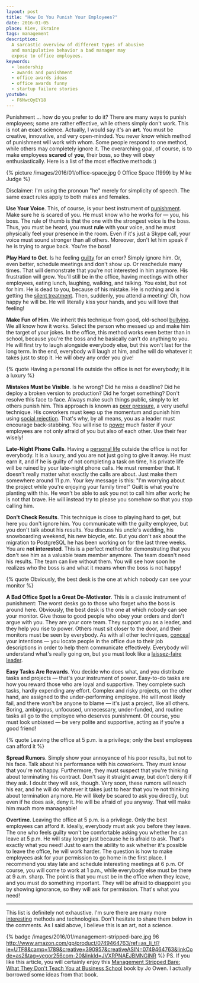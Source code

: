 ```yaml
---
layout: post
title: "How Do You Punish Your Employees?"
date: 2016-01-05
place: Kiev, Ukraine
tags: management
description:
  A sarcastic overview of different types of abusive
  and manipulative behavior a bad manager may
  expose to office employees.
keywords:
  - leadership
  - awards and punishment
  - office awards ideas
  - office awards funny
  - startup failure stories
youtube:
  - F6NwcQyEY18
---
```


Punishment ... how do you prefer to do it? There are many ways to punish
employees; some are rather effective, while others simply don't work. This is
not an exact science. Actually, I would say it's an **art**. You must be creative,
innovative, and very open-minded. You never know which method of
punishment will work with whom. Some people respond to one method,
while others may completely ignore it. The overarching goal, of course, is
to make employees **scared** of **you**, their boss, so they will obey enthusiastically.
Here is a list of the most effective methods :)

<!--more-->

{% picture /images/2016/01/office-space.jpg 0 Office Space (1999) by Mike Judge %}

Disclaimer: I'm using the pronoun "he" merely for simplicity of speech. The
same exact rules apply to both males and females.

**Use Your Voice**.
This, of course, is your best instrument of
[punishment](https://en.wikipedia.org/wiki/Punishment). Make sure he is scared
of you. He must know who he works for &mdash; you, his boss. The rule
of thumb is that the one with the strongest voice is the boss. Thus, you
must be heard, you must **rule** with your voice, and he must physically
feel your presence in the room. Even if it's just a Skype call,
your voice must sound stronger than all others.
Moreover, don't let him speak if he is trying to argue back.
You're the boss!

**Play Hard to Get**.
Is he feeling [guilty](https://en.wikipedia.org/wiki/Guilt_%28emotion%29) for
an error? Simply ignore him. Or, even better, schedule
meetings and don't show up. Or reschedule many times. That will demonstrate
that you're not interested in him anymore. His frustration
will grow. You'll still be in the office, having meetings with other employees,
eating lunch, laughing, walking, and talking. You exist, but not for him.
He is dead to you, because of his mistake. He is nothing and is getting
the [silent treatment](https://en.wikipedia.org/wiki/Silent_treatment).
Then, suddenly, you attend a meeting! Oh, how happy he will be.
He will literally kiss your hands, and you will love that feeling!

**Make Fun of Him**.
We inherit this technique from good, old-school
[bullying](https://en.wikipedia.org/wiki/Bullying). We all know how it
works. Select the person who messed up and make him the target of your jokes.
In the office, this method works even better than in school, because
you're the boss and he basically can't do anything to you. He will first try
to laugh alongside everybody else, but this won't last for the long term. In the
end, everybody will laugh at him, and he will do whatever it takes just to stop it.
He will obey any order you give!

{% quote Having a personal life outside the office is not for everybody; it is a luxury %}

**Mistakes Must be Visible**.
Is he wrong? Did he miss a deadline? Did he deploy a broken version to production?
Did he forget something? Don't resolve this face to face. Always make such things
public, simply to let others punish him. This approach is known as
[peer pressure](https://en.wikipedia.org/wiki/Peer_pressure), a very
useful technique. His coworkers must keep up the momentum and punish
him using [social rejection](https://en.wikipedia.org/wiki/Social_rejection).
That's why, by all means, you as a leader must encourage back-stabbing.
You will rise to
[power](https://en.wikipedia.org/wiki/Power_and_control_in_abusive_relationships)
much faster if your employees are not only afraid of
you but also of each other. Use their fear wisely!

**Late-Night Phone Calls**.
Having a [personal life](https://en.wikipedia.org/wiki/Personal_life)
outside the office is not for everybody. It is a luxury, and
you are not just going to give it away. He must earn it, and if he is guilty of
not completing a task on time, his private life will be ruined by your
late-night phone calls. He must remember that. It doesn't really matter
what exactly the calls are about. Just make them somewhere around 11 p.m.
Your key message is this: "I'm worrying about the project while you're
enjoying your family time!" Guilt is what you're planting with this.
He won't be able to ask you not to call him after work; he is not that brave.
He will instead try to please you somehow so that you stop calling him.

**Don't Check Results**.
This technique is close to playing hard to get, but here you don't ignore him.
You communicate with the guilty employee, but you don't talk about his
results. You discuss his uncle's wedding, his snowboarding weekend, his
new bicycle, etc. But you don't ask about the migration to PostgreSQL he
has been working on for the last three weeks. You are **not interested**. This is
a perfect method for demonstrating that you don't see him as a valuable
team member anymore. The team doesn't need his results. The team can live
without them. You will see how soon he realizes who the boss is and
what it means when the boss is not happy!

{% quote Obviously, the best desk is the one at which nobody can see your monitor %}

**A Bad Office Spot Is a Great De-Motivator**.
This is a classic instrument of punishment: The worst desks go to
those who forget who the boss is around here. Obviously, the best desk is the
one at which nobody can see your monitor. Give those to good people who
obey your orders and don't argue with you. They are your core team. They
support you as a leader, and they help you rise to power. Others must
sit closer to the door, and their monitors must be seen by everybody.
As with all other techniques, [conceal](https://en.wikipedia.org/wiki/Psychological_manipulation)
your intentions &mdash; you
locate people in the office due to their job descriptions in order to help
them communicate effectively. Everybody will understand what's really going on,
but you must look like a
[laissez-faire leader](https://en.wikipedia.org/wiki/Leadership_style#Laissez-faire).

**Easy Tasks Are Rewards**.
You decide who does what, and you distribute tasks and projects &mdash; that's your
instrument of power. Easy-to-do tasks are how you reward those who are loyal
and supportive. They complete such tasks, hardly expending any effort. Complex
and risky projects, on the other hand, are assigned to the under-performing employee. He will most likely
fail, and there won't be anyone to blame &mdash; it's just a project, like
all others. Boring, ambiguous, unfocused, unnecessary, under-funded, and routine
tasks all go to the employee who deserves punishment. Of course,
you must look unbiased &mdash; be very polite and supportive, acting as if you're
a good friend!

{% quote Leaving the office at 5 p.m. is a privilege; only the best employees can afford it %}

**Spread Rumors**.
Simply show your annoyance of his poor results, but not to his face. Talk
about his performance with his coworkers. They must know that you're not
happy. Furthermore, they must suspect that you're thinking about
terminating his contract. Don't say it straight away, but don't deny it if they
ask. I doubt they will ask, though. Very soon, these rumors will
reach his ear, and he will do whatever it takes just to hear that you're
not thinking about termination anymore. He will likely be scared to ask you directly,
but even if he does ask, deny it. He will be afraid of you anyway. That will
make him much more manageable!

**Overtime**.
Leaving the office at 5 p.m. is a privilege. Only the best employees can afford it.
Ideally, everybody must ask you before they leave. The one who feels
guilty won't be comfortable asking you whether he can leave at 5 p.m. He will
stay longer just because he is afraid to ask. That's exactly what you need!
Just to earn the ability to ask whether it's possible to leave the office,
he will work harder. The question is how to make employees ask for your permission
to go home in the first place. I recommend you stay late and schedule
interesting meetings at 6 p.m. Of course, you will come to work at 1 p.m., while
everybody else must be there at 9 a.m. sharp. The point is that you must be
in the office when they leave, and you must do something important. They will
be afraid to disappoint you by showing ignorance, so they will ask for permission.
That's what you need!

<hr/>

This list is definitely not exhaustive. I'm sure there are many
more [interesting](https://en.wikipedia.org/wiki/Psychopathy)
methods and technologies. Don't hesitate to
share them below in the comments. As I said above, I believe this is
an art, not a science.

{% badge /images/2016/01/management-stripped-bare.jpg 96 http://www.amazon.com/gp/product/0749464763/ref=as_li_tl?ie=UTF8&camp=1789&creative=390957&creativeASIN=0749464763&linkCode=as2&tag=yegor256com-20&linkId=JVXRPNAEJBMNGINR %}
PS. If you like this article, you will certainly enjoy this
[Management Stripped Bare: What They Don't Teach You at Business School](http://www.amazon.com/gp/product/0749464763/ref=as_li_tl?ie=UTF8&camp=1789&creative=390957&creativeASIN=0749464763&linkCode=as2&tag=yegor256com-20&linkId=JVXRPNAEJBMNGINR)
book by Jo Owen. I actually borrowed some ideas from that book.
